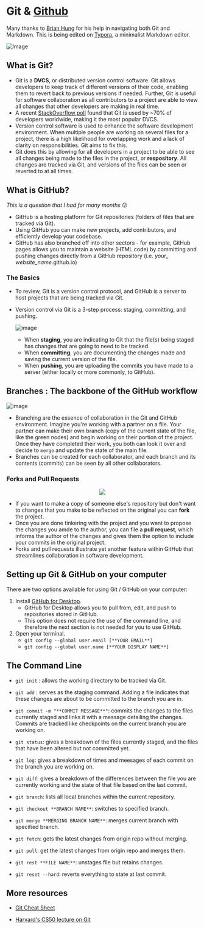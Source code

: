 # Git & [Github](https://github.com) 

Many thanks to [Brian Hung](https://github.com/brianhung) for his help in navigating both Git and Markdown. This is being edited on [Typora](https://typora.io), a minimalist Markdown editor.



![Image](https://spin.atomicobject.com/wp-content/uploads/20171003153036/github-logo.png)



## What is Git?

- Git is a **DVCS**, or distributed version control software. Git allows developers to keep track of different versions of their code, enabling them to revert back to previous versions if needed. Further, Git is useful for software collaboration as all contributors to a project are able to view all changes that other developers are making in real time. 
- A recent [StackOverflow poll](https://insights.stackoverflow.com/survey/2018/) found that Git is used by ~70% of developers worldwide, making it the most popular DVCS. 
- Version control software is used to enhance the software development environment. When multiple people are working on several files for a project, there is a high likelihood for overlapping work and a lack of clarity on responsibilities. Git aims to fix this.
- Git does this by allowing for all developers in a project to be able to see all changes being made to the files in the project, or **respository**. All changes are tracked via Git, and versions of the files can be seen or reverted to at all times.

## What is GitHub?

*This is a question that I had for many months* 😛

- GitHub is a hosting platform for Git repositories (folders of files that are tracked via Git).
- Using GitHub you can make new projects, add contributors, and efficiently develop your codebase.
- GitHub has also branched off into other sectors - for example, GitHub pages allows you to maintain a website (HTML code) by committing and pushing changes directly from a GitHub repository (i.e. *your_ website_name*.github.io)



### The Basics

- To review, Git is a version control protocol, and GitHub is a server to host projects that are being tracked via Git. 

- Version control via Git is a 3-step process: staging,  committing, and pushing. 

  ![image](https://github.com/nkishnani/Notes/blob/master/git_github/git_work_flow.png)



  - When **staging**, you are indicating to Git that the file(s) being staged has changes that are going to need to be tracked. 
  - When **committing**, you are documenting the changes made and saving the current version of the file.
  - When **pushing**, you are uploading the commits you have made to a server (either locally or more commonly, to GitHub).

## Branches : The backbone of the GitHub workflow

![image](https://wac-cdn.atlassian.com/dam/jcr:83323200-3c57-4c29-9b7e-e67e98745427/Branch-1.png?cdnVersion=jw)



- Branching are the essence of collaboration in the Git and GitHub environment. Imagine you're working with a partner on a file. Your partner can make their own branch (copy of the current state of the file, like the green nodes) and begin working on their portion of the project. Once they have completed their work, you both can look it over and decide to `merge`	and update the state of the main file.
- Branches can be created for each collaborator, and each branch and its contents (commits) can be seen by all other collaborators.



### Forks and Pull Requests

<p align="center">
  <img src="https://github-images.s3.amazonaws.com/help/bootcamp/Bootcamp-Fork.png">
</p>

- If you want to make a copy of someone else's repository but don't want to changes that you make to be reflected on the original you can **fork** the project. 
- Once you are done tinkering with the project and you want to propose the changes you amde to the author, you can file a **pull request**, which informs the author of the changes and gives them the option to include your commits in the original project. 
- Forks and pull requests illustrate yet another feature within GitHub that streamlines collaboration in software development. 



## Setting up Git & GitHub on your computer

There are two options available for using Git / GitHub on your computer:

1. Install [GitHub for Desktop](https://desktop.github.com). 
   - GitHub for Desktop allows you to pull from, edit, and push to repositories stored in GitHub. 
   - This option does not require the use of the command line, and therefore the next section is not needed for you to use GitHub.
2. Open your terminal.
   - `git config --global user.email [**YOUR EMAIL**]` 
   - `git config --global user.name [**YOUR DISPLAY NAME**]`

## The Command Line

- `git init` : allows the working directory to be tracked via Git.



- `git add` : serves as the staging command. Adding a file indicates that these changes are about to be committed to the branch you are in.



- `git commit -m "**COMMIT MESSAGE**"`: commits the changes to the files currently staged and links it with a message detailing the changes. Commits are tracked like checkpoints on the current branch you are working on.



- `git status`: gives a breakdown of the files currently staged, and the files that have been altered but not committed yet. 



- `git log`: gives a breakdown of times and meesages of each commit on the branch you are working on.



- `git diff`: gives a breakdown of the differences between the file you are currently working and the state of that file based on the last commit.

- `git branch`: lists all local branches within the current repository.

- `git checkout **BRANCH NAME**`: switches to specified branch.

- `git merge **MERGING BRANCH NAME**`: merges current branch with specified branch.

- `git fetch`: gets the latest changes from origin repo without merging.

- `git pull`: get the latest changes from origin repo and merges them.

- `git rest **FILE NAME**`: unstages file but retains changes.

- `git reset --hard`: reverts everything to state at last commit.


## More resources

- [Git Cheat Sheet ](http://files.zeroturnaround.com/pdf/zt_git_cheat_sheet.pdf)

- [Harvard's CS50 lecture on Git](https://www.youtube.com/watch?v=MJUJ4wbFm_A)
